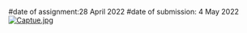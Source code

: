 #date of assignment:28 April 2022
#date of submission: 4 May 2022
[![Captue.jpg](https://i.postimg.cc/sxKpb9Pp/Captue.jpg)](https://postimg.cc/JHDDkX2n)
